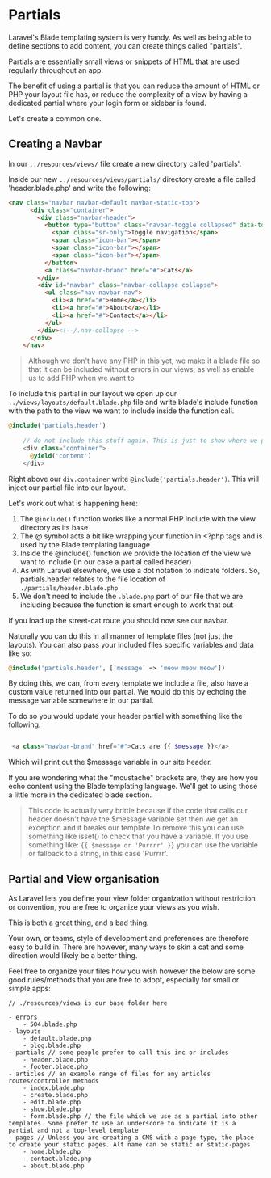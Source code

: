 # Partials

Laravel's Blade templating system is very handy. As well as being able to define sections to add content, you can create things called "partials".

Partials are essentially small views or snippets of HTML that are used regularly throughout an app.

The benefit of using a partial is that you can reduce the amount of HTML or PHP your layout file has, or reduce the complexity of a view by having a dedicated partial where your login form or sidebar is found.

Let's create a common one.

## Creating a Navbar

In our ```../resources/views/``` file create a new directory called 'partials'.

Inside our new ```../resources/views/partials/``` directory create a file called 'header.blade.php' and write the following:

```html
<nav class="navbar navbar-default navbar-static-top">
      <div class="container">
        <div class="navbar-header">
          <button type="button" class="navbar-toggle collapsed" data-toggle="collapse" data-target="#navbar" aria-expanded="false" aria-controls="navbar">
            <span class="sr-only">Toggle navigation</span>
            <span class="icon-bar"></span>
            <span class="icon-bar"></span>
            <span class="icon-bar"></span>
          </button>
          <a class="navbar-brand" href="#">Cats</a>
        </div>
        <div id="navbar" class="navbar-collapse collapse">
          <ul class="nav navbar-nav">
            <li><a href="#">Home</a></li>
            <li><a href="#">About</a></li>
            <li><a href="#">Contact</a></li>
          </ul>
        </div><!--/.nav-collapse -->
      </div>
    </nav>
```

> Although we don't have any PHP in this yet, we make it a blade file so that it can be included without errors in our views, as well as enable us to add PHP when we want to

To include this partial in our layout we open up our ```../views/layouts/default.blade.php``` file and write blade's include function with the path to the view we want to include inside the function call.

```php
@include('partials.header')
    
    // do not include this stuff again. This is just to show where we put the partial. Above your div.container
    <div class="container">
      @yield('content')
    </div>
```

Right above our ```div.container``` write ```@include('partials.header')```. This will inject our partial file into our layout.

Let's work out what is happening here:

1. The ```@include()``` function works like a normal PHP include with the view directory as its base
2. The @ symbol acts a bit like wrapping your function in <?php tags and is used by the Blade templating language
2. Inside the @include() function we provide the location of the view we want to include (In our case a partial called header)
3. As with Laravel elsewhere, we use a dot notation to indicate folders. So, partials.header relates to the file location of ```./partials/header.blade.php```
4. We don't need to include the ```.blade.php``` part of our file that we are including because the function is smart enough to work that out

If you load up the street-cat route you should now see our navbar.

Naturally you can do this in all manner of template files (not just the layouts). You can also pass your included files specific variables and data like so:

```php
@include('partials.header', ['message' => 'meow meow meow'])
```

By doing this, we can, from every template we include a file, also have a custom value returned into our partial. We would do this by echoing the message variable somewhere in our partial.

To do so you would update your header partial with something like the following:

```php

 <a class="navbar-brand" href="#">Cats are {{ $message }}</a>
```

Which will print out the $message variable in our site header.

If you are wondering what the "moustache" brackets are, they are how you echo content using the Blade templating language. We'll get to using those a little more in the dedicated blade section.

> This code is actually very brittle because if the code that calls our header doesn't have the $message variable set then we get an exception and it breaks our template
> To remove this you can use something like isset() to check that you have a variable.
> If you use something like: ```{{ $message or 'Purrrr' }}``` you can use the variable or fallback to a string, in this case 'Purrrr'.

## Partial and View organisation

As Laravel lets you define your view folder organization without restriction or convention, you are free to organize your views as you wish.

This is both a great thing, and a bad thing.

Your own, or teams, style of development and preferences are therefore easy to build in. There are however, many ways to skin a cat and some direction would likely be a better thing.

Feel free to organize your files how you wish however the below are some good rules/methods that you are free to adopt, especially for small or simple apps:

```
// ./resources/views is our base folder here

- errors
    - 504.blade.php
- layouts
    - default.blade.php
    - blog.blade.php
- partials // some people prefer to call this inc or includes
    - header.blade.php
    - footer.blade.php
- articles // an example range of files for any articles routes/controller methods
    - index.blade.php
    - create.blade.php
    - edit.blade.php
    - show.blade.php
    - form.blade.php // the file which we use as a partial into other templates. Some prefer to use an underscore to indicate it is a partial and not a top-level template
- pages // Unless you are creating a CMS with a page-type, the place to create your static pages. Alt name can be static or static-pages
    - home.blade.php
    - contact.blade.php
    - about.blade.php

```